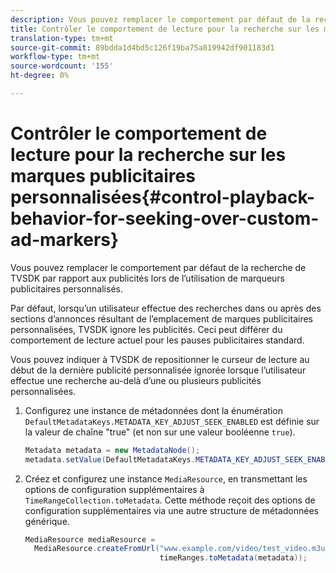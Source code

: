 ```yaml
---
description: Vous pouvez remplacer le comportement par défaut de la recherche de TVSDK par rapport aux publicités lors de l’utilisation de marqueurs publicitaires personnalisés.
title: Contrôler le comportement de lecture pour la recherche sur les marques publicitaires personnalisées
translation-type: tm+mt
source-git-commit: 89bdda1d4bd5c126f19ba75a819942df901183d1
workflow-type: tm+mt
source-wordcount: '155'
ht-degree: 0%

---
```



# Contrôler le comportement de lecture pour la recherche sur les marques publicitaires personnalisées{#control-playback-behavior-for-seeking-over-custom-ad-markers}

Vous pouvez remplacer le comportement par défaut de la recherche de TVSDK par rapport aux publicités lors de l’utilisation de marqueurs publicitaires personnalisés.

Par défaut, lorsqu’un utilisateur effectue des recherches dans ou après des sections d’annonces résultant de l’emplacement de marques publicitaires personnalisées, TVSDK ignore les publicités. Ceci peut différer du comportement de lecture actuel pour les pauses publicitaires standard.

Vous pouvez indiquer à TVSDK de repositionner le curseur de lecture au début de la dernière publicité personnalisée ignorée lorsque l’utilisateur effectue une recherche au-delà d’une ou plusieurs publicités personnalisées.

1. Configurez une instance de métadonnées dont la énumération `DefaultMetadataKeys.METADATA_KEY_ADJUST_SEEK_ENABLED` est définie sur la valeur de chaîne &quot;true&quot; (et non sur une valeur booléenne `true`).

   ```java
   Metadata metadata = new MetadataNode(); 
   metadata.setValue(DefaultMetadataKeys.METADATA_KEY_ADJUST_SEEK_ENABLED.getValue(),"true");
   ```

1. Créez et configurez une instance `MediaResource`, en transmettant les options de configuration supplémentaires à `TimeRangeCollection.toMetadata`. Cette méthode reçoit des options de configuration supplémentaires via une autre structure de métadonnées générique.

   ```java
   MediaResource mediaResource =  
     MediaResource.createFromUrl("www.example.com/video/test_video.m3u8", 
                                 timeRanges.toMetadata(metadata));
   ```

